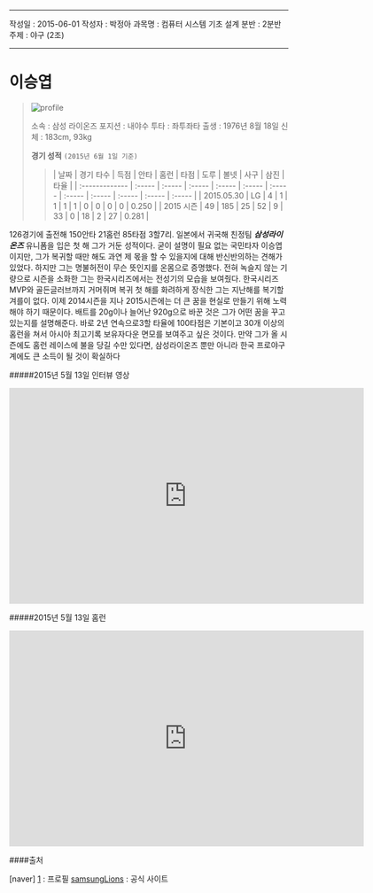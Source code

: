 
---

작성일 : 2015-06-01
작성자 : 박정아
과목명 : 컴퓨터 시스템 기초 설계 
분반 : 2분반
주제 : 야구 (2조)

----


이승엽
===

>![profile](http://tv03.search.naver.net/thm?size=120x150&quality=9&q=http://sstatic.naver.net/people/5/201302271602046631.jpg)
>
>소속 : 삼성 라이온즈
>포지션 : 내야수
>투타 : 좌투좌타
>출생 : 1976년 8월 18일
>신체 : 183cm, 93kg
>
>**경기 성적**
>`(2015년 6월 1일 기준)`
> >|       날짜      |    경기    타수 | 득점 | 안타 | 홈런 | 타점 | 도루 | 볼넷 | 사구 | 삼진 | 타율 |
> >| :------------- | :----- | :----- | :----- | :----- | :----- | :----- | :----- | :----- | :----- | :----- | :----- |
> >| 2015.05.30 | LG |    4   |    1    |    1   |    1   |    1   |     0   |    0   |     0   |    0  |   0.250   |
> >| 2015 시즌  |   49   |  185  |    25  |   52  |    9   |   33  |    0   |   18  |     2   |   27    | 0.281 |
>


126경기에 출전해 150안타 21홈런 85타점 3할7리. 일본에서 귀국해 친정팀 ***삼성라이온즈*** 유니폼을 입은 첫 해 그가 거둔 성적이다. 굳이 설명이 필요 없는 국민타자 이승엽이지만, 그가 복귀할 때만 해도 과연 제 몫을 할 수 있을지에 대해 반신반의하는 견해가 있었다. 하지만 그는 명불허전이 무슨 뜻인지를 온몸으로 증명했다. 전혀 녹슬지 않는 기량으로 시즌을 소화한 그는 한국시리즈에서는 전성기의 모습을 보여줬다. 한국시리즈 MVP와 골든글러브까지 거머쥐며 복귀 첫 해를 화려하게 장식한 그는 지난해를 복기할 겨를이 없다. 이제 2014시즌을 지나 2015시즌에는 더 큰 꿈을 현실로 만들기 위해 노력해야 하기 때문이다. 배트를 20g이나 늘어난 920g으로 바꾼 것은 그가 어떤 꿈을 꾸고 있는지를 설명해준다. 바로 2년 연속으로3할 타율에 100타점은 기본이고 30개 이상의 홈런을 쳐서 아시아 최고기록 보유자다운 면모를 보여주고 싶은 것이다. 만약 그가 올 시즌에도 홈런 레이스에 불을 당길 수만 있다면, 삼성라이온즈 뿐만 아니라 한국 프로야구계에도 큰 소득이 될 것이 확실하다



#####2015년 5월 13일 인터뷰 영상
<iframe width="640" height="390" src="https://www.youtube.com/embed/2i7gcOoGwCs" frameborder="0" allowfullscreen></iframe>


#####2015년 5월 13일 홈런
<iframe width="640" height="390" src="https://www.youtube.com/embed/84DcleiRGHA" frameborder="0" allowfullscreen></iframe>

####출처

[naver] [1] : 프로필
[samsungLions](http://www.samsunglions.com/roster/roster_2.asp?pcode=A0035&position=&batterposition=&strera=&strw=&strh=&strs=&strhh=&strp=&strhr=&strhit=&ord=) : 공식 사이트


[1]: http://search.naver.com/search.naver?sm=tab_hty.top&where=nexearch&ie=utf8&query=%EC%9D%B4%EC%8A%B9%EC%97%BD
